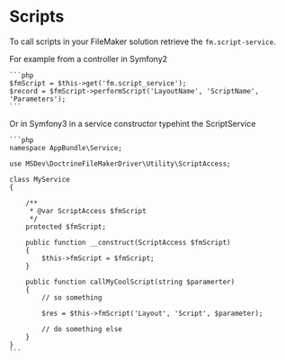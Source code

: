 # Scripts #

To call scripts in your FileMaker solution retrieve the `fm.script-service`.

For example from a controller in Symfony2

    ```php
    $fmScript = $this->get('fm.script_service');
    $record = $fmScript->performScript('LayoutName', 'ScriptName', 'Parameters');
    ```

Or in Symfony3 in a service constructor typehint the ScriptService

    ```php
    namespace AppBundle\Service;
    
    use MSDev\DoctrineFileMakerDriver\Utility\ScriptAccess;
    
    class MyService
    {
    
        /**
         * @var ScriptAccess $fmScript
         */
        protected $fmScript;
    
        public function __construct(ScriptAccess $fmScript)
        {
            $this->fmScript = $fmScript;
        }

        public function callMyCoolScript(string $paramerter)
        {
            // so something
            
            $res = $this->fmScript('Layout', 'Script', $parameter);
            
            // do something else
        }
    }
    ```
    